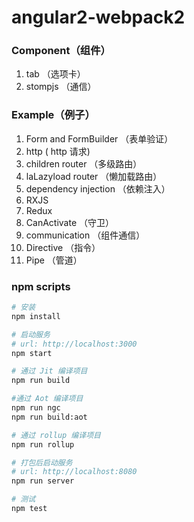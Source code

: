 # angular2-webpack2

### Component（组件）

1. tab （选项卡）
2. stompjs （通信）

### Example（例子）

1. Form and FormBuilder （表单验证）
2. http ( http 请求)
3. children router （多级路由）
4. laLazyload router （懒加载路由）
5. dependency injection （依赖注入）
6. RXJS 
7. Redux
8. CanActivate （守卫）
9. communication （组件通信）
10. Directive （指令）
11. Pipe （管道）

### npm scripts

```bash
# 安装
npm install

# 启动服务
# url: http://localhost:3000
npm start

# 通过 Jit 编译项目
npm run build

#通过 Aot 编译项目
npm run ngc
npm run build:aot

# 通过 rollup 编译项目
npm run rollup    

# 打包后启动服务
# url: http://localhost:8080
npm run server

# 测试
npm test
